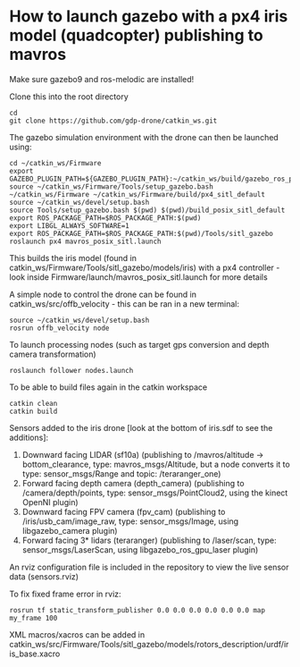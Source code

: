 # How to launch gazebo with a px4 iris model (quadcopter) publishing to mavros

Make sure gazebo9 and ros-melodic are installed!

Clone this into the root directory
```
cd 
git clone https://github.com/gdp-drone/catkin_ws.git
```

The gazebo simulation environment with the drone can then be launched using:
```
cd ~/catkin_ws/Firmware   
export GAZEBO_PLUGIN_PATH=${GAZEBO_PLUGIN_PATH}:~/catkin_ws/build/gazebo_ros_pkgs/gazebo_plugins/         
source ~/catkin_ws/Firmware/Tools/setup_gazebo.bash ~/catkin_ws/Firmware ~/catkin_ws/Firmware/build/px4_sitl_default
source ~/catkin_ws/devel/setup.bash
source Tools/setup_gazebo.bash $(pwd) $(pwd)/build_posix_sitl_default
export ROS_PACKAGE_PATH=$ROS_PACKAGE_PATH:$(pwd)
export LIBGL_ALWAYS_SOFTWARE=1
export ROS_PACKAGE_PATH=$ROS_PACKAGE_PATH:$(pwd)/Tools/sitl_gazebo
roslaunch px4 mavros_posix_sitl.launch
```

This builds the iris model (found in catkin_ws/Firmware/Tools/sitl_gazebo/models/iris) with a px4 controller - look inside Firmware/launch/mavros_posix_sitl.launch for more details


A simple node to control the drone can be found in catkin_ws/src/offb_velocity - this can be ran in a new terminal:
```
source ~/catkin_ws/devel/setup.bash
rosrun offb_velocity node
```

To launch processing nodes (such as target gps conversion and depth camera transformation)
```
roslaunch follower nodes.launch 
```

To be able to build files again in the catkin workspace
```
catkin clean
catkin build
```


Sensors added to the iris drone [look at the bottom of iris.sdf to see the additions]:
1. Downward facing LIDAR (sf10a) (publishing to /mavros/altitude -> bottom_clearance, type: mavros_msgs/Altitude, but a node converts it to type: sensor_msgs/Range and topic: /teraranger_one)
2. Forward facing depth camera (depth_camera) (publishing to /camera/depth/points, type: sensor_msgs/PointCloud2, using the kinect OpenNI plugin)
3. Downward facing FPV camera (fpv_cam) (publishing to /iris/usb_cam/image_raw, type: sensor_msgs/Image, using libgazebo_camera plugin)
4. Forward facing 3* lidars (teraranger) (publishing to /laser/scan, type: sensor_msgs/LaserScan, using libgazebo_ros_gpu_laser plugin)


An rviz configuration file is included in the repository to view the live sensor data (sensors.rviz)

To fix fixed frame error in rviz:
```
rosrun tf static_transform_publisher 0.0 0.0 0.0 0.0 0.0 0.0 map my_frame 100
```


XML macros/xacros can be added in catkin_ws/src/Firmware/Tools/sitl_gazebo/models/rotors_description/urdf/iris_base.xacro


